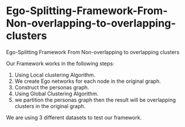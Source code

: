 # Ego-Splitting-Framework-From-Non-overlapping-to-overlapping-clusters
Ego-Splitting Framework From Non-overlapping to overlapping clusters

Our Framework works in the following steps:
1. Using Local clustering Algorithm.
2. We create Ego networks for each node in the original graph.
3. Construct the personas graph.
4. Using Global Clustering Algorithm.
5. we partition the personas graph then the result will be overlapping clusters in the original graph.
  
We are using 3 different datasets to test our framework.

